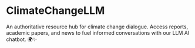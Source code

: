 # ClimateChangeLLM
An authoritative resource hub for climate change dialogue. Access reports, academic papers, and news to fuel informed conversations with our LLM AI chatbot. 🌍✨
